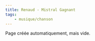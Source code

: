 ```yaml
---
title: Renaud - Mistral Gagnant
tags:
    - musique/chanson
---
```


Page créée automatiquement, mais vide.
